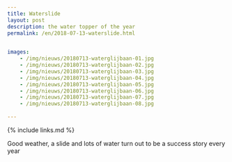 ```yaml
---
title: Waterslide
layout: post
description: the water topper of the year
permalink: /en/2018-07-13-waterslide.html

    
images: 
    - /img/nieuws/20180713-waterglijbaan-01.jpg
    - /img/nieuws/20180713-waterglijbaan-02.jpg
    - /img/nieuws/20180713-waterglijbaan-03.jpg
    - /img/nieuws/20180713-waterglijbaan-04.jpg
    - /img/nieuws/20180713-waterglijbaan-05.jpg
    - /img/nieuws/20180713-waterglijbaan-06.jpg
    - /img/nieuws/20180713-waterglijbaan-07.jpg
    - /img/nieuws/20180713-waterglijbaan-08.jpg
    
---
```


{% include links.md %}

Good weather, a slide and lots of water turn out to be a success story every year

